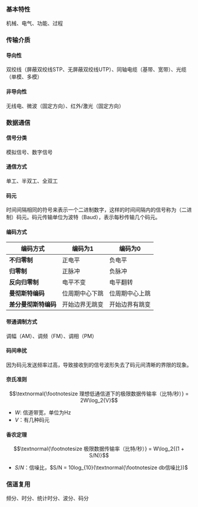 ### 基本特性

机械、电气、功能、过程

### 传输介质

#### 导向性

双绞线（屏蔽双绞线STP、无屏蔽双绞线UTP）、同轴电缆（基带、宽带）、光缆（单模、多模）

#### 非导向性

无线电、微波（固定方向）、红外/激光（固定方向）

### 数据通信

#### 信号分类

模拟信号、数字信号

#### 通信方式

单工、半双工、全双工

#### 码元

时间间隔相同的符号来表示一个二进制数字，这样的时间间隔内的信号称为（二进制）码元。码元传输单位为波特（Baud），表示每秒传输几个码元。

#### 编码方式

| 编码方式 | 编码为1 | 编码为0 |
| - | - | - |
| **不归零制** | 正电平 | 负电平 |
| **归零制** | 正脉冲 | 负脉冲 |
| **反向归零制** | 电平不变 | 电平翻转 |
| **曼彻斯特编码** | 位周期中心下跳 | 位周期中心上跳 |
| **差分曼彻斯特编码** | 开始边界无跳变 | 开始边界有跳变 |

#### 带通调制方式

调幅（AM）、调频（FM）、调相（PM）

#### 码间串扰

因为码元发送频率过高，导致接收到的信号波形失去了码元间清晰的界限的现象。

#### 奈氏准则

$$\textnormal{\footnotesize 理想低通信道下的极限数据传输率（比特/秒）} = 2W\log_2{V}$$

- $W$: 信道带宽，单位为Hz
- $V$：有几种码元

#### 香农定理

$$\textnormal{\footnotesize 极限数据传输率（比特/秒）} = W\log_2{(1 + S/N)}$$

- $S/N$：信噪比，$S/N = 10log_{10}(\textnormal{\footnotesize db信噪比})$

### 信道复用

频分、时分、统计时分、波分、码分
